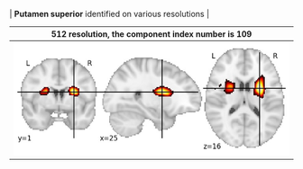 


| **Putamen superior** identified on various resolutions |

| 512 resolution, the component index number is 109|  
|:---:|  
| ![Component 512](../512/final/109.jpg "From component 512: Putamen superior") |